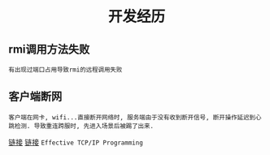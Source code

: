 # <center>开发经历</center>

## rmi调用方法失败
```
有出现过端口占用导致rmi的远程调用失败
```

## 客户端断网
```
客户端在网卡, wifi...直接断开网络时, 服务端由于没有收到断开信号, 断开操作延迟到心跳检测. 导致重连跨服时, 先进入场景后被踢了出来.
```
[链接](https://blog.csdn.net/QQ2558030393/article/details/91284460)
[链接](https://blog.csdn.net/tjcwt2011/article/details/78848317)
`Effective TCP/IP Programming`